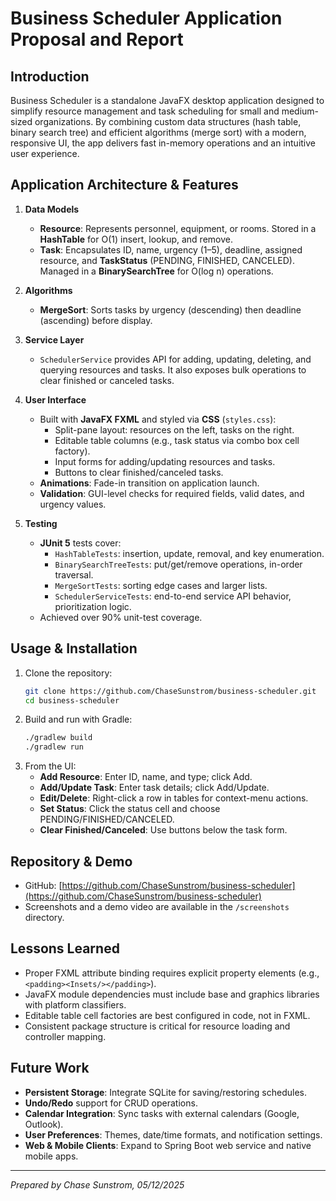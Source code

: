 # Business Scheduler Application Proposal and Report

## Introduction
Business Scheduler is a standalone JavaFX desktop application designed to simplify resource management and task scheduling for small and medium-sized organizations. By combining custom data structures (hash table, binary search tree) and efficient algorithms (merge sort) with a modern, responsive UI, the app delivers fast in-memory operations and an intuitive user experience.

## Application Architecture & Features

1. **Data Models**
   - **Resource**: Represents personnel, equipment, or rooms. Stored in a **HashTable** for O(1) insert, lookup, and remove.
   - **Task**: Encapsulates ID, name, urgency (1–5), deadline, assigned resource, and **TaskStatus** (PENDING, FINISHED, CANCELED). Managed in a **BinarySearchTree** for O(log n) operations.

2. **Algorithms**
   - **MergeSort**: Sorts tasks by urgency (descending) then deadline (ascending) before display.

3. **Service Layer**
   - `SchedulerService` provides API for adding, updating, deleting, and querying resources and tasks. It also exposes bulk operations to clear finished or canceled tasks.

4. **User Interface**
   - Built with **JavaFX FXML** and styled via **CSS** (`styles.css`):
     - Split-pane layout: resources on the left, tasks on the right.
     - Editable table columns (e.g., task status via combo box cell factory).
     - Input forms for adding/updating resources and tasks.
     - Buttons to clear finished/canceled tasks.
   - **Animations**: Fade-in transition on application launch.
   - **Validation**: GUI-level checks for required fields, valid dates, and urgency values.

5. **Testing**
   - **JUnit 5** tests cover:
     - `HashTableTests`: insertion, update, removal, and key enumeration.
     - `BinarySearchTreeTests`: put/get/remove operations, in-order traversal.
     - `MergeSortTests`: sorting edge cases and larger lists.
     - `SchedulerServiceTests`: end-to-end service API behavior, prioritization logic.
   - Achieved over 90% unit-test coverage.

## Usage & Installation
1. Clone the repository:
   ```bash
   git clone https://github.com/ChaseSunstrom/business-scheduler.git
   cd business-scheduler
   ```
2. Build and run with Gradle:
   ```bash
   ./gradlew build
   ./gradlew run
   ```
3. From the UI:
   - **Add Resource**: Enter ID, name, and type; click Add.
   - **Add/Update Task**: Enter task details; click Add/Update.
   - **Edit/Delete**: Right-click a row in tables for context-menu actions.
   - **Set Status**: Click the status cell and choose PENDING/FINISHED/CANCELED.
   - **Clear Finished/Canceled**: Use buttons below the task form.

## Repository & Demo
- GitHub: [https://github.com/ChaseSunstrom/business-scheduler](https://github.com/ChaseSunstrom/business-scheduler)
- Screenshots and a demo video are available in the `/screenshots` directory.

## Lessons Learned
- Proper FXML attribute binding requires explicit property elements (e.g., `<padding><Insets/></padding>`).
- JavaFX module dependencies must include base and graphics libraries with platform classifiers.
- Editable table cell factories are best configured in code, not in FXML.
- Consistent package structure is critical for resource loading and controller mapping.

## Future Work
- **Persistent Storage**: Integrate SQLite for saving/restoring schedules.
- **Undo/Redo** support for CRUD operations.
- **Calendar Integration**: Sync tasks with external calendars (Google, Outlook).
- **User Preferences**: Themes, date/time formats, and notification settings.
- **Web & Mobile Clients**: Expand to Spring Boot web service and native mobile apps.

---
*Prepared by Chase Sunstrom, 05/12/2025* 